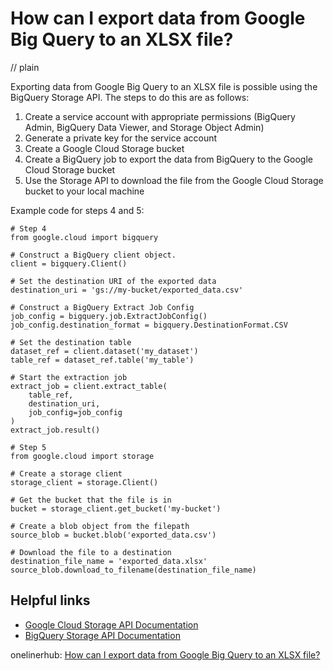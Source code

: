 # How can I export data from Google Big Query to an XLSX file?
// plain

Exporting data from Google Big Query to an XLSX file is possible using the BigQuery Storage API. The steps to do this are as follows:

1. Create a service account with appropriate permissions (BigQuery Admin, BigQuery Data Viewer, and Storage Object Admin)
2. Generate a private key for the service account
3. Create a Google Cloud Storage bucket
4. Create a BigQuery job to export the data from BigQuery to the Google Cloud Storage bucket
5. Use the Storage API to download the file from the Google Cloud Storage bucket to your local machine

Example code for steps 4 and 5:

```
# Step 4
from google.cloud import bigquery

# Construct a BigQuery client object.
client = bigquery.Client()

# Set the destination URI of the exported data
destination_uri = 'gs://my-bucket/exported_data.csv'

# Construct a BigQuery Extract Job Config
job_config = bigquery.job.ExtractJobConfig()
job_config.destination_format = bigquery.DestinationFormat.CSV

# Set the destination table
dataset_ref = client.dataset('my_dataset')
table_ref = dataset_ref.table('my_table')

# Start the extraction job
extract_job = client.extract_table(
    table_ref,
    destination_uri,
    job_config=job_config
)
extract_job.result()

# Step 5
from google.cloud import storage

# Create a storage client
storage_client = storage.Client()

# Get the bucket that the file is in
bucket = storage_client.get_bucket('my-bucket')

# Create a blob object from the filepath
source_blob = bucket.blob('exported_data.csv')

# Download the file to a destination
destination_file_name = 'exported_data.xlsx'
source_blob.download_to_filename(destination_file_name)
```

## Helpful links
- [Google Cloud Storage API Documentation](https://cloud.google.com/storage/docs/reference/libraries)
- [BigQuery Storage API Documentation](https://cloud.google.com/bigquery/docs/reference/storage)

onelinerhub: [How can I export data from Google Big Query to an XLSX file?](https://onelinerhub.com/google-big-query/how-can-i-export-data-from-google-big-query-to-an-xlsx-file)